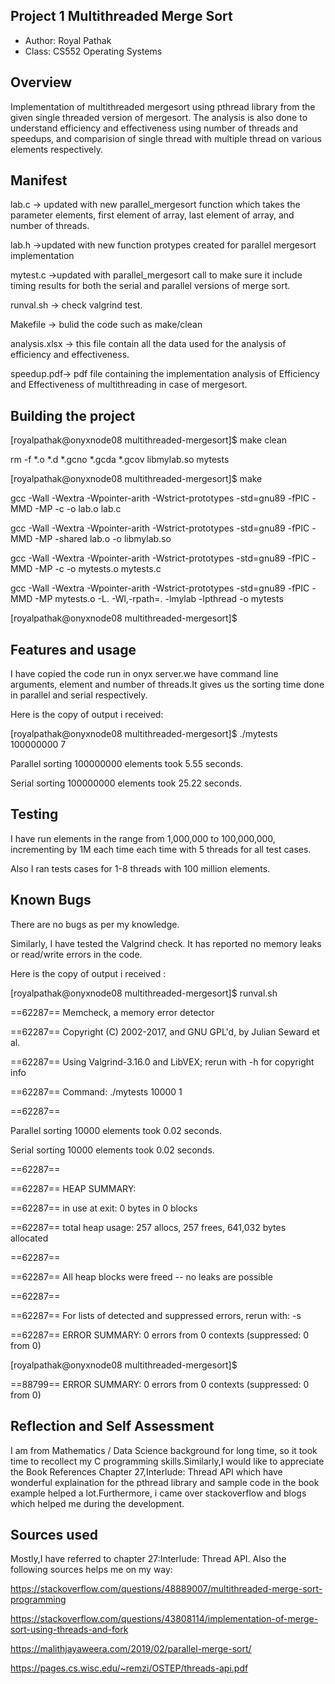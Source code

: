 ## Project 1 Multithreaded Merge Sort 

* Author: Royal Pathak
* Class: CS552 Operating Systems

## Overview
Implementation of multithreaded mergesort using pthread library from the given single threaded version of mergesort. 
The analysis is also done to understand efficiency and effectiveness using number of threads and speedups, and  comparision of single thread with multiple thread on various elements respectively.
 


## Manifest

lab.c -> updated with new parallel_mergesort function which takes the parameter elements, first element of array, last element of array, and number of threads.

lab.h ->updated with new function protypes created for parallel mergesort implementation

mytest.c ->updated with parallel_mergesort call to make sure it include timing results for both the serial and parallel versions of merge sort.

runval.sh -> check valgrind test.

Makefile -> bulid the code such as make/clean

analysis.xlsx -> this file contain all the data used for the analysis of efficiency and effectiveness.

speedup.pdf-> pdf file containing the implementation analysis of Efficiency and Effectiveness of multithreading in case of mergesort.

## Building the project


[royalpathak@onyxnode08 multithreaded-mergesort]$ make clean

rm -f *.o *.d *.gcno *.gcda *.gcov libmylab.so mytests

[royalpathak@onyxnode08 multithreaded-mergesort]$ make

gcc -Wall -Wextra -Wpointer-arith -Wstrict-prototypes -std=gnu89 -fPIC -MMD -MP   -c -o lab.o lab.c

gcc -Wall -Wextra -Wpointer-arith -Wstrict-prototypes -std=gnu89 -fPIC -MMD -MP -shared lab.o -o libmylab.so

gcc -Wall -Wextra -Wpointer-arith -Wstrict-prototypes -std=gnu89 -fPIC -MMD -MP   -c -o mytests.o mytests.c

gcc -Wall -Wextra -Wpointer-arith -Wstrict-prototypes -std=gnu89 -fPIC -MMD -MP mytests.o -L. -Wl,-rpath=. -lmylab -lpthread -o mytests

[royalpathak@onyxnode08 multithreaded-mergesort]$ 



## Features and usage

I have copied the code run in onyx server.we have command line arguments, element and number of threads.It gives us the sorting time done in parallel and serial respectively.

Here is the copy of output i received:

[royalpathak@onyxnode08 multithreaded-mergesort]$ ./mytests 100000000 7

Parallel sorting 100000000 elements took 5.55 seconds.

Serial sorting 100000000 elements took 25.22 seconds.


## Testing

I have run elements in the range from 1,000,000 to 100,000,000, incrementing by 1M each time each time with 5 threads for all test cases.

Also I ran tests cases for 1-8 threads with 100 million elements.

## Known Bugs

There are no bugs as per my knowledge.

Similarly, I have tested the Valgrind check. It has reported no memory leaks or read/write errors in the code.

Here is the copy of output i received :

[royalpathak@onyxnode08 multithreaded-mergesort]$ runval.sh 

==62287== Memcheck, a memory error detector

==62287== Copyright (C) 2002-2017, and GNU GPL'd, by Julian Seward et al.

==62287== Using Valgrind-3.16.0 and LibVEX; rerun with -h for copyright info

==62287== Command: ./mytests 10000 1

==62287== 

Parallel sorting 10000 elements took 0.02 seconds.

Serial sorting 10000 elements took 0.02 seconds.

==62287== 

==62287== HEAP SUMMARY:

==62287==     in use at exit: 0 bytes in 0 blocks

==62287==   total heap usage: 257 allocs, 257 frees, 641,032 bytes allocated

==62287== 

==62287== All heap blocks were freed -- no leaks are possible

==62287== 

==62287== For lists of detected and suppressed errors, rerun with: -s

==62287== ERROR SUMMARY: 0 errors from 0 contexts (suppressed: 0 from 0)

[royalpathak@onyxnode08 multithreaded-mergesort]$ 

==88799== ERROR SUMMARY: 0 errors from 0 contexts (suppressed: 0 from 0)



## Reflection and Self Assessment

I am from Mathematics / Data Science background for long time, so it took time to recollect my C programming skills.Similarly,I would like to appreciate the Book References Chapter 27,Interlude: Thread API which have wonderful explaination for the pthread library and sample code in the book example helped a lot.Furthermore, i came over stackoverflow and blogs which helped me during the development.


## Sources used
Mostly,I have referred to chapter 27:Interlude: Thread API. Also the following sources helps me on my way:

https://stackoverflow.com/questions/48889007/multithreaded-merge-sort-programming

https://stackoverflow.com/questions/43808114/implementation-of-merge-sort-using-threads-and-fork

https://malithjayaweera.com/2019/02/parallel-merge-sort/

https://pages.cs.wisc.edu/~remzi/OSTEP/threads-api.pdf 


